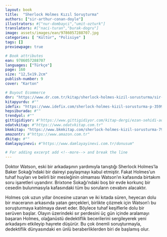 ```yaml
---
layout: book
title:  "Sherlock Holmes Kızıl Soruşturma"
authors: ["sir-arthur-conan-doyle"]
illustrators: #["nur-dombayci","umit-ozturk"]
translators: #["naci-turan","burak-dogru"]
image: assets/images/ean/9786057288707.jpg
categories: [ "Kültür", "Polisiye" ]
tags: []
previewpage: true

# Book attributes
ean: 9786057288707
languages: ["Türkçe"]
page: 160
size: "12,5x19.2cm"
publish-number: 9
cover: "Karton"

# Buyout Ecommerce
dnr: "https://www.dr.com.tr/kitap/sherlock-holmes-kizil-sorusturma/sir-arthur-conan-doyle/cocuk-ve-genclik/genclik-10-yas/roman-oyku/urunno=0002023594001"
kitapyurdu: #""
idefix: "https://www.idefix.com/sherlock-holmes-kizil-sorusturma-p-359909?vendorId=3"
hepsiburada: #""
trendyol: #""
gittigidiyor: #"https://www.gittigidiyor.com/kitap-dergi/ezan-sehidi-adnan-menderes_pdp_732728793"
odatvkitap: #"https://www.odatvkitap.com.tr"
bkmkitap: "https://www.bkmkitap.com/sherlock-holmes-kizil-sorusturma-796519"
amazontr: #"https://www.amazon.com.tr"
dkitap: #""
damlayayinevi: #"https://www.damlayayinevi.com.tr/donusum"

# For adding excerpt add <!--more--> and break the line
---
```

Doktor Watson, eski bir arkadaşının yardımıyla tanıştığı Sherlock Holmes’la Baker Sokağı’ndaki bir daireyi paylaşmayı kabul etmiştir. Fakat Holmes’un tuhaf huyları ve belirli bir mesleğinin olmaması Watson’ın kafasında birtakım soru işaretleri uyandırır. Brixtone Sokağı’ndaki boş bir evde korkunç bir cesedin bulunmasıyla kafasındaki tüm bu soruların cevabını alacaktır.

Holmes çok uzun yıllar öncesine uzanan ve iki kıtada süren, heyecan dolu bir maceranın arkasında yatan gerçekleri, birlikte çözmek için Watson’ı bu soruşturmaya katılmaya davet eder. Böylece tuhaf keşiflerle dolu bir serüven başlar. Olayın üzerindeki sır perdesini üç gün içinde aralamayı başaran Holmes, olağanüstü dedektiflik becerilerini sergileyerek yeni arkadaşını etkileyip hayrete düşürür. Bu çok önemli soruşturmayla, dedektiflik dünyasındaki en ünlü beraberliklerden biri de başlamış olur.


<!--more--> 